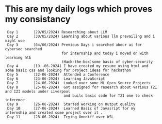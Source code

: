 # This are my daily logs which proves my consistancy
     Day 1       (29/05/2024) Researching about LLM
     Day 2       (30/05/2024) Learning about various llm prevailing and i might use
     Day 3       (04/06/2024) Previous Days i searched abour ai for cybersec searched 
                              for internship and today i moved on with learning htb
                              (Hack-the-box)some basic of cyber-security
     Day 4       (19 -06-2024) I have created my resume using html and some basic css and looking for project ideas for hackathon 
     Day 5       (22-06-2024)  Attended a Conference
     Day 6       (23-06-2924)  Learning JavaScript
     Day 7       (24-06-2024)  Looked over some ML Open Source Projects
     Day 8       (25-06-2024)  Got assigned for research about various T2I and I2I models under Liverpool
                               and builc basic code for T2I one to check inference 
     Day 9       (26-06-2024)  Started working on Output quality 
     Day 10      (27-06-2024)  Learned Basic of Javasript for my internship and created some project over it .
     Day 11      (28-06-2024)  Trying Onediff over WSL 
